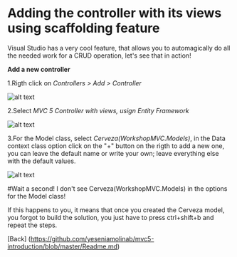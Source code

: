 # Adding the controller with its views using scaffolding feature

Visual Studio has a very cool feature, that allows you to automagically do all the needed work for a CRUD operation, let's see that in action!

**Add a new controller**

1.Rigth click on *Controllers > Add > Controller*

![alt text][add]

[add]: https://github.com/yeseniamolinab/mvc5-introduction/blob/master/add-controller.png


2.Select *MVC 5 Controller with views, usign Entity Framework*

![alt text][pick]

[pick]: https://github.com/yeseniamolinab/mvc5-introduction/blob/master/pick-controller.png


3.For the Model class, select *Cerveza(WorkshopMVC.Models)*, in the Data context class option click on the "+" button on the rigth to add a new one,
you can leave the default name or write your own; leave everything else with the default values.

![alt text][form]

[form]: https://github.com/yeseniamolinab/mvc5-introduction/blob/master/scaffolding-form.png


#Wait a second! I don't see Cerveza(WorkshopMVC.Models) in the options for the Model class!

If this happens to you, it means that once you created the Cerveza model, you forgot to build the solution, you just have to press ctrl+shift+b and repeat the steps.

[Back] (https://github.com/yeseniamolinab/mvc5-introduction/blob/master/Readme.md)
